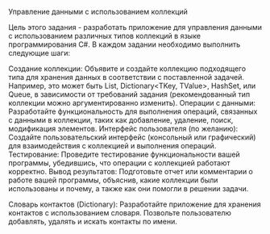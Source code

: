Управление данными с использованием коллекций

Цель этого задания - разработать приложение для управления данными с использованием различных типов коллекций в языке программирования C#. В каждом задании необходимо выполнить следующие шаги:

Создание коллекции: Объявите и создайте коллекцию подходящего типа для хранения данных в соответствии с поставленной задачей. Например, это может быть List<T>, Dictionary<TKey, TValue>, HashSet<T>, или Queue<T>, в зависимости от требований задания (рекомендованный тип коллекции можно аргументированно изменить).
Операции с данными: Разработайте функциональность для выполнения операций, связанных с данными в коллекции, таких как добавление, удаление, поиск, модификация элементов.
Интерфейс пользователя (по желанию): Создайте пользовательский интерфейс (консольный или графический) для взаимодействия с коллекцией и выполнения операций.
Тестирование: Проведите тестирование функциональности вашей программы, убедившись, что операции с коллекцией работают корректно.
Вывод результатов: Подготовьте отчет или комментарии о работе вашей программы, объяснив, какие коллекции были использованы и почему, а также как они помогли в решении задачи.

Словарь контактов (Dictionary):
Разработайте приложение для хранения контактов с использованием словаря. Позвольте пользователю добавлять, удалять и искать контакты по имени.
